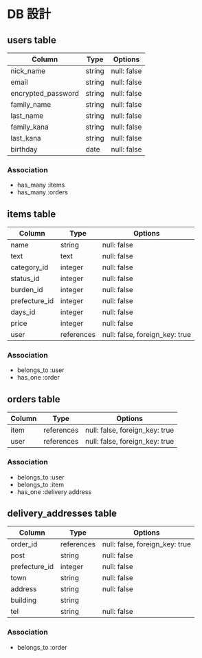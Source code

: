 # DB 設計
## users table

| Column      | Type   | Options     |
| ----------- | ------ | ----------- |
| nick_name   | string | null: false |
| email       | string | null: false |
| encrypted_password | string | null: false |
| family_name | string | null: false |
| last_name   | string | null: false |
| family_kana | string | null: false |
| last_kana   | string | null: false |
| birthday    | date | null: false |

### Association

- has_many :items
- has_many :orders

## items table

| Column      | Type   | Options     |
| ----------- | ------ | ----------- |
| name | string | null: false |
| text | text | null: false |
| category_id | integer | null: false |
| status_id | integer | null: false |
| burden_id | integer | null: false |
| prefecture_id | integer | null: false |
| days_id | integer | null: false |
| price | integer | null: false |
| user | references | null: false, foreign_key: true |

### Association

- belongs_to :user
- has_one :order

## orders table

| Column      | Type   | Options     |
| ----------- | ------ | ----------- |
| item | references | null: false, foreign_key: true |
| user | references | null: false, foreign_key: true |

### Association

- belongs_to :user
- belongs_to :item
- has_one :delivery address

## delivery_addresses table

| Column      | Type   | Options     |
| ----------- | ------ | ----------- |
| order_id | references | null: false, foreign_key: true |
| post | string | null: false |
| prefecture_id | integer | null: false |
| town | string | null: false |
| address | string | null: false |
| building | string | |
| tel | string | null: false |

### Association

- belongs_to :order
